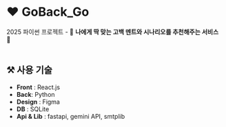 # ❤️ GoBack_Go
2025 파이썬 프로젝트 - 💌 <b>나에게 딱 맞는 고백 멘트와 시나리오를 추천해주는 서비스</b> 💌
<br>
<br>

## ⚒️ 사용 기술 
<ul>
  <li><b>Front</b> : React.js </li>
  <li><b>Back</b>: Python </li>
  <li><b>Design</b> : Figma </li>
  <li><b>DB</b> : SQLite </li>
  <li><b>Api & Lib</b> : fastapi, gemini API, smtplib</li>
</ul>


